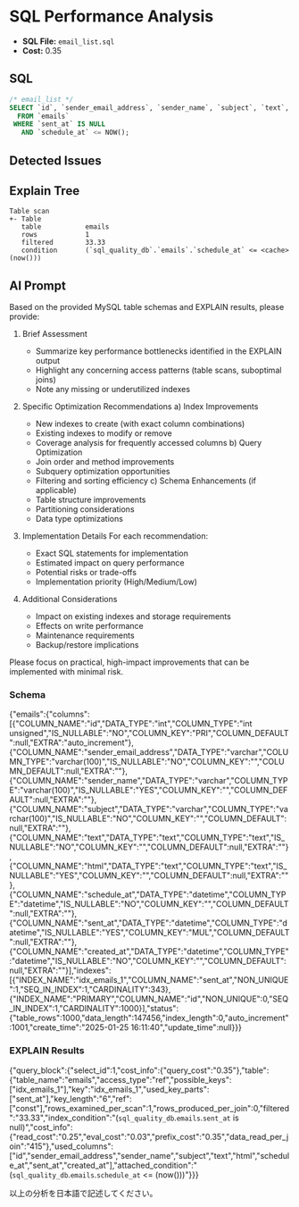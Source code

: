 # SQL Performance Analysis
- **SQL File:** `email_list.sql`
- **Cost:** 0.35

## SQL
```sql
/* email_list */
SELECT `id`, `sender_email_address`, `sender_name`, `subject`, `text`, `html`, `schedule_at`, `sent_at`, `created_at`
  FROM `emails`
 WHERE `sent_at` IS NULL
   AND `schedule_at` <= NOW();

```

## Detected Issues


## Explain Tree
```
Table scan
+- Table
   table           emails
   rows            1
   filtered        33.33
   condition       (`sql_quality_db`.`emails`.`schedule_at` <= <cache>(now()))
```

## AI Prompt
Based on the provided MySQL table schemas and EXPLAIN results, please provide:

1. Brief Assessment
   - Summarize key performance bottlenecks identified in the EXPLAIN output
   - Highlight any concerning access patterns (table scans, suboptimal joins)
   - Note any missing or underutilized indexes

2. Specific Optimization Recommendations
   a) Index Improvements
      - New indexes to create (with exact column combinations)
      - Existing indexes to modify or remove
      - Coverage analysis for frequently accessed columns
   b) Query Optimization
      - Join order and method improvements
      - Subquery optimization opportunities
      - Filtering and sorting efficiency
   c) Schema Enhancements (if applicable)
      - Table structure improvements
      - Partitioning considerations
      - Data type optimizations

3. Implementation Details
   For each recommendation:
     - Exact SQL statements for implementation
     - Estimated impact on query performance
     - Potential risks or trade-offs
     - Implementation priority (High/Medium/Low)

4. Additional Considerations
   - Impact on existing indexes and storage requirements
   - Effects on write performance
   - Maintenance requirements
   - Backup/restore implications

Please focus on practical, high-impact improvements that can be implemented with minimal risk.

### Schema
{"emails":{"columns":[{"COLUMN_NAME":"id","DATA_TYPE":"int","COLUMN_TYPE":"int unsigned","IS_NULLABLE":"NO","COLUMN_KEY":"PRI","COLUMN_DEFAULT":null,"EXTRA":"auto_increment"},{"COLUMN_NAME":"sender_email_address","DATA_TYPE":"varchar","COLUMN_TYPE":"varchar(100)","IS_NULLABLE":"NO","COLUMN_KEY":"","COLUMN_DEFAULT":null,"EXTRA":""},{"COLUMN_NAME":"sender_name","DATA_TYPE":"varchar","COLUMN_TYPE":"varchar(100)","IS_NULLABLE":"YES","COLUMN_KEY":"","COLUMN_DEFAULT":null,"EXTRA":""},{"COLUMN_NAME":"subject","DATA_TYPE":"varchar","COLUMN_TYPE":"varchar(100)","IS_NULLABLE":"NO","COLUMN_KEY":"","COLUMN_DEFAULT":null,"EXTRA":""},{"COLUMN_NAME":"text","DATA_TYPE":"text","COLUMN_TYPE":"text","IS_NULLABLE":"NO","COLUMN_KEY":"","COLUMN_DEFAULT":null,"EXTRA":""},{"COLUMN_NAME":"html","DATA_TYPE":"text","COLUMN_TYPE":"text","IS_NULLABLE":"YES","COLUMN_KEY":"","COLUMN_DEFAULT":null,"EXTRA":""},{"COLUMN_NAME":"schedule_at","DATA_TYPE":"datetime","COLUMN_TYPE":"datetime","IS_NULLABLE":"NO","COLUMN_KEY":"","COLUMN_DEFAULT":null,"EXTRA":""},{"COLUMN_NAME":"sent_at","DATA_TYPE":"datetime","COLUMN_TYPE":"datetime","IS_NULLABLE":"YES","COLUMN_KEY":"MUL","COLUMN_DEFAULT":null,"EXTRA":""},{"COLUMN_NAME":"created_at","DATA_TYPE":"datetime","COLUMN_TYPE":"datetime","IS_NULLABLE":"NO","COLUMN_KEY":"","COLUMN_DEFAULT":null,"EXTRA":""}],"indexes":[{"INDEX_NAME":"idx_emails_1","COLUMN_NAME":"sent_at","NON_UNIQUE":1,"SEQ_IN_INDEX":1,"CARDINALITY":343},{"INDEX_NAME":"PRIMARY","COLUMN_NAME":"id","NON_UNIQUE":0,"SEQ_IN_INDEX":1,"CARDINALITY":1000}],"status":{"table_rows":1000,"data_length":147456,"index_length":0,"auto_increment":1001,"create_time":"2025-01-25 16:11:40","update_time":null}}}

### EXPLAIN Results
{"query_block":{"select_id":1,"cost_info":{"query_cost":"0.35"},"table":{"table_name":"emails","access_type":"ref","possible_keys":["idx_emails_1"],"key":"idx_emails_1","used_key_parts":["sent_at"],"key_length":"6","ref":["const"],"rows_examined_per_scan":1,"rows_produced_per_join":0,"filtered":"33.33","index_condition":"(`sql_quality_db`.`emails`.`sent_at` is null)","cost_info":{"read_cost":"0.25","eval_cost":"0.03","prefix_cost":"0.35","data_read_per_join":"415"},"used_columns":["id","sender_email_address","sender_name","subject","text","html","schedule_at","sent_at","created_at"],"attached_condition":"(`sql_quality_db`.`emails`.`schedule_at` <= <cache>(now()))"}}}

以上の分析を日本語で記述してください。